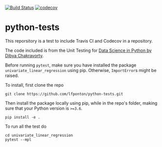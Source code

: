 [![Build Status](https://travis-ci.com/lfponton/python-tests.svg?branch=main)](https://travis-ci.com/lfponton/python-tests)
[![codecov](https://codecov.io/gh/lfponton/python-tests/branch/main/graph/badge.svg?token=VLIQ5PIR7S)](https://codecov.io/gh/lfponton/python-tests)

# python-tests

This reporsitory is a test to include Travis CI and Codecov in a repository.

The code included is from the Unit Testing for [Data Science in Python by Dibya Chakravorty](https://learn.datacamp.com/courses/unit-testing-for-data-science-in-python).

Before running `pytest`, make sure you have installed the package `univariate_linear_regression` using pip. Otherwise, `ImportError`s might be raised.

To install, first clone the repo
```
git clone https://github.com/lfponton/python-tests.git
```
Then install the package locally using pip, while in the repo's folder, making sure that your Python version is `>=3.6`.
```
pip install -e .
```
To run all the test do
```
cd univariate_linear_regression
pytest --mpl
```
